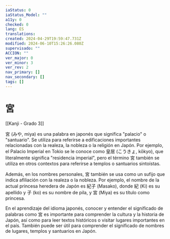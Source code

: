 ```yaml
---
iaStatus: 0
iaStatus_Model: ""
a11y: 0
checked: 0
lang: ES
translations: 
created: 2024-04-29T19:59:47.731Z
modified: 2024-06-10T15:26:26.080Z
supervisado: ""
ACCION: ""
ver_major: 0
ver_minor: 3
ver_rev: 2
nav_primary: []
nav_secondary: []
tags: []
---
```

# 宮

[[Kanji - Grado 3]]

宮 (みや, miya) es una palabra en japonés que significa "palacio" o "santuario". Se utiliza para referirse a edificaciones importantes relacionadas con la realeza, la nobleza o la religión en Japón. Por ejemplo, el Palacio Imperial en Tokio se le conoce como 皇居 (こうきょ, kōkyo), que literalmente significa "residencia imperial", pero el término 宮 también se utiliza en otros contextos para referirse a templos o santuarios sintoístas.

Además, en los nombres personales, 宮 también se usa como un sufijo que indica afiliación con la realeza o la nobleza. Por ejemplo, el nombre de la actual princesa heredera de Japón es 紀子 (Masako), donde 紀 (Ki) es su apellido y 子 (ko) es su nombre de pila, y 宮 (Miya) es su título como princesa.

En el aprendizaje del idioma japonés, conocer y entender el significado de palabras como 宮 es importante para comprender la cultura y la historia de Japón, así como para leer textos históricos o visitar lugares importantes en el país. También puede ser útil para comprender el significado de nombres de lugares, templos y santuarios en Japón.
